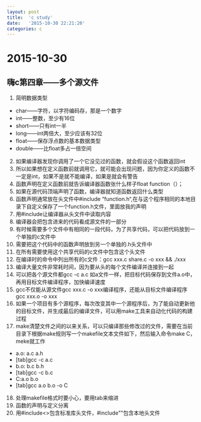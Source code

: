 ```yaml
---
layout: post
title:  'c study'
date:   '2015-10-30 22:21:20'
categories: c
---
```

# 2015-10-30
## 嗨c第四章——多个源文件
1. 简明数据类型
  - char——字符，以字符编码存，那是一个数字
  - int——整数，至少有16位
  - short——只有int一半
  - long——int两倍大，至少应该有32位
  - float——保存浮点数的基本数据类型
  - double——比float多占一倍空间
2. 如果编译器发现你调用了一个它没见过的函数，就会假设这个函数返回int
3. 所以如果想在定义函数前就调用它，就可能会出现问题，因为你定义的函数不一定是int，如果不是就不能编译，如果是就会有警告
4. 函数声明在定义函数前就告诉编译器函数张什么样子float function（）；
5. 如果在源代码顶端声明了函数，编译器就知道函数返回什么类型
6. 函数声明通常放在头文件中#include “function.h“,在与这个程序相同的本地目录下自定义保存了一个function.h文件，里面放我的声明
7. 用#include让编译器从头文件中读取内容
8. 编译器会把包含进来的代码看成源文件的一部分
9. 有时候需要多个文件中有相同的一段代码，为了共享代码，可以把代码放到一个单独的c文件中
10. 需要把这个代码中的函数声明放到另一个单独的.h头文件中
11. 在所有需要使用这个共享代码的c文件中包含这个头文件
12. 在编译时的命令中列出所有的c文件：gcc xxx.c share.c -o xxx && ./xxx
13. 编译大量文件非常耗时间，因为要从头的每个文件编译并连接到一起
14. 可以把各个源文件都gcc -c a.c 如a文件一样，把目标代码保存到文件a.o中，再用目标文件编译程序，加快编译速度
15. gcc不仅能从源文件gcc xxx.c -o xxx编译程序，还能从目标文件编译程序gcc xxx.o -o xxx
16. 如果一个项目有多个源程序，每次改变其中一个源程序后，为了能自动更新他的目标文件，并生成最后的编译文件，可以用make工具来自动化代码的构建过程
17. make清楚文件之间的以来关系，可以只编译那些修改过的文件，需要在当前目录下根据make规则写一个makefile文本文件如下，然后输入命令make C，meke就工作
  - a.o: a.c a.h
  - [tab]gcc -c a.c
  - b.o: b.c b.h
  - [tab]gcc -c b.c
  - C:a.o b.o
  - [tab]gcc a.o b.o -o C
18. 处理makefile格式时要小心，要用tab来缩进
19. 函数的声明与定义分离
20. 用#include<>包含标准库头文件，#include""包含本地头文件
